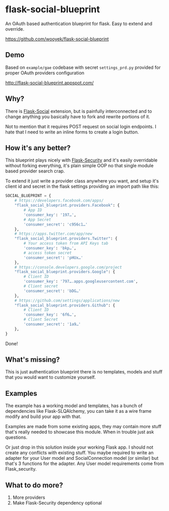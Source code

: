 flask-social-blueprint
======================

An OAuth based authentication blueprint for flask. Easy to extend and override.

https://github.com/wooyek/flask-social-blueprint

## Demo

Based on `example/gae` codebase with secret `settings_prd.py` provided for
proper OAuth providers configuration

http://flask-social-blueprint.appspot.com/

## Why?

There is [Flask-Social](https://pythonhosted.org/Flask-Social/) extension,
but is painfully interconnected and to change anything you basically have
to fork and rewrite portions of it.

Not to mention that it requires POST request on social login endpoints.
I hate that I need to write an inline forms to create a login button.

## How it's any better?

This blueprint plays nicely with [Flask-Security](https://pythonhosted.org/Flask-Security/)
and it's easily overridable without forking everything, it's plain simple
OOP no that single module based provider search crap.

To extend it just write a provider class anywhere you want, and setup it's
client id and secret in the flask settings providing an import path like this:

```python
SOCIAL_BLUEPRINT = {
    # https://developers.facebook.com/apps/
    "flask_social_blueprint.providers.Facebook": {
        # App ID
        'consumer_key': '197…',
        # App Secret
        'consumer_secret': 'c956c1…'
    },
    # https://apps.twitter.com/app/new
    "flask_social_blueprint.providers.Twitter": {
        # Your access token from API Keys tab
        'consumer_key': 'bkp…',
        # access token secret
        'consumer_secret': 'pHUx…'
    },
    # https://console.developers.google.com/project
    "flask_social_blueprint.providers.Google": {
        # Client ID
        'consumer_key': '797….apps.googleusercontent.com',
        # Client secret
        'consumer_secret': 'bDG…'
    },
    # https://github.com/settings/applications/new
    "flask_social_blueprint.providers.Github": {
        # Client ID
        'consumer_key': '6f6…',
        # Client Secret
        'consumer_secret': '1a9…'
    },
}
```

Done!

## What's missing?

This is just authentication blueprint there is no templates, models and stuff
that you would want to customize yourself.

## Examples

The example has a working model and templates, has a bunch of dependencies like
Flask-SLQAlchemy, you can take it as a wire frame modify and build your app
with that.

Examples are made from some existing apps, they may contain more stuff that's
really needed to showcase this module. When in trouble just ask questions.

Or just drop in this solution inside your working Flask app.
I should not create any conflicts with existing stuff. You maybe required to write
an adapter for your User model and SocialConnection model (or similar) but
that's 3 functions for the adapter. Any User model requirements come
from Flask_security.


## What to do more?

1. More providers
2. Make Flask-Security dependency optional


